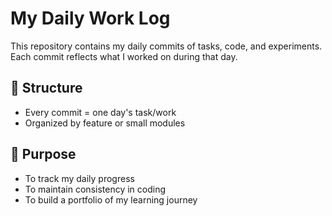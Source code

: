 # My Daily Work Log

This repository contains my daily commits of tasks, code, and experiments.  
Each commit reflects what I worked on during that day.

## 📅 Structure
- Every commit = one day's task/work
- Organized by feature or small modules

## 🚀 Purpose
- To track my daily progress
- To maintain consistency in coding
- To build a portfolio of my learning journey

